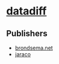 # [datadiff](https://pypi.org/project/datadiff)



## Publishers
- [brondsema.net](https://pypi.org/user/brondsema.net)
- [jaraco](https://pypi.org/user/jaraco)


